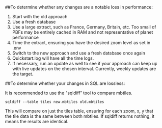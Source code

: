 
##To determine whether any changes are a notable loss in performance:

1. Start with the old approach
2. Use a fresh database
3. Use a large extract, such as France, Germany, Britain, etc. Too small of PBFs may be entirely cached in RAM and not representative of planet performance
4. Time the extract, ensuring you have the desired zoom level as set in .env
5. Switch to the new approach and use a fresh database once again
6. Quickstart.log will have all the time logs.
7. If necessary, run an update as well to see if your approach can keep up with live updates on the chosen interval. Currently, weekly updates are the target.

##To determine whether your changes in SQL are lossless:

It is recommended to use the "sqldiff" tool to compare mbtiles.

`sqldiff --table tiles new.mbtiles old.mbtiles`

This will compare on just the tiles table, ensuring for each zoom, x, y that the tile data is the same between both mbtiles. If sqldiff returns nothing, it means the results are identical.

